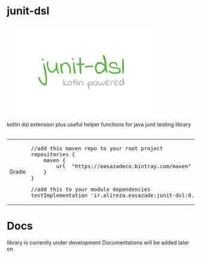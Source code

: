 # junit-dsl
![screenshot 1](junit-dsl-logo-small.png?raw=true "screenshot")


kotlin dsl extension plus useful helper functions for java junit testing library
<br>
<br>

<table>
<tr>
<td>Gradle</td>
<td>
<pre>
//add this maven repo to your root project 
repositories {
	maven {
		url  "https://easazadeco.bintray.com/maven"
	}
}
</pre>
<pre>
//add this to your module dependencies
testImplementation 'ir.alireza.easazade:junit-dsl:0.1.1'
</pre>
</td>
</tr>
</table>

# Docs
library is currently under development Documentations will be added later on
